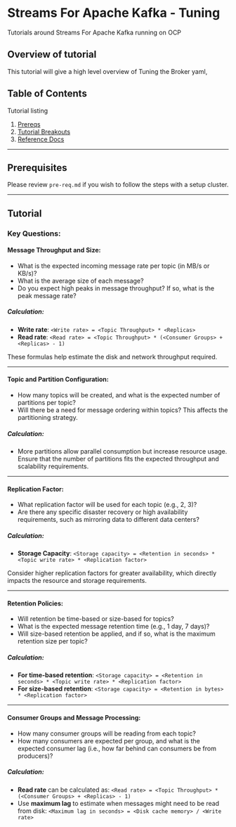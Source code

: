 # Streams For Apache Kafka - Tuning

Tutorials around Streams For Apache Kafka running on OCP

## Overview of tutorial

This tutorial will give a high level overview of Tuning the Broker yaml,

## Table of Contents

Tutorial listing

1. [Prereqs](#prerequisites)
2. [Tutorial Breakouts](#tutorials)
3. [Reference Docs](#reference-docs)

---

## Prerequisites

Please review `pre-req.md` if you wish to follow the steps with a setup cluster.

---

## Tutorial

### Key Questions:

#### Message Throughput and Size:
- What is the expected incoming message rate per topic (in MB/s or KB/s)?
- What is the average size of each message?
- Do you expect high peaks in message throughput? If so, what is the peak message rate?

##### Calculation:
- **Write rate**: `<Write rate> = <Topic Throughput> * <Replicas>`
- **Read rate**: `<Read rate> = <Topic Throughput> * (<Consumer Groups> + <Replicas> - 1)`

These formulas help estimate the disk and network throughput required.

---

#### Topic and Partition Configuration:
- How many topics will be created, and what is the expected number of partitions per topic?
- Will there be a need for message ordering within topics? This affects the partitioning strategy.

##### Calculation:
- More partitions allow parallel consumption but increase resource usage. Ensure that the number of partitions fits the expected throughput and scalability requirements.

---

#### Replication Factor:
- What replication factor will be used for each topic (e.g., 2, 3)?
- Are there any specific disaster recovery or high availability requirements, such as mirroring data to different data centers?

##### Calculation:
- **Storage Capacity**: `<Storage capacity> = <Retention in seconds> * <Topic write rate> * <Replication factor>`
  
Consider higher replication factors for greater availability, which directly impacts the resource and storage requirements.

---

#### Retention Policies:
- Will retention be time-based or size-based for topics?
- What is the expected message retention time (e.g., 1 day, 7 days)?
- Will size-based retention be applied, and if so, what is the maximum retention size per topic?

##### Calculation:
- **For time-based retention**: `<Storage capacity> = <Retention in seconds> * <Topic write rate> * <Replication factor>`
- **For size-based retention**: `<Storage capacity> = <Retention in bytes> * <Replication factor>`

---

#### Consumer Groups and Message Processing:
- How many consumer groups will be reading from each topic?
- How many consumers are expected per group, and what is the expected consumer lag (i.e., how far behind can consumers be from producers)?

##### Calculation:
- **Read rate** can be calculated as: `<Read rate> = <Topic Throughput> * (<Consumer Groups> + <Replicas> - 1)`
- Use **maximum lag** to estimate when messages might need to be read from disk: `<Maximum lag in seconds> = <Disk cache memory> / <Write rate>`
